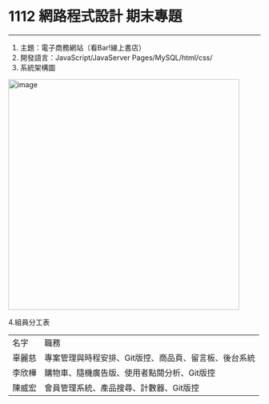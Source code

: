 # 1112 網路程式設計 期末專題
***
1. 主題：電子商務網站（看Bar!線上書店）
2. 開發語言：JavaScript/JavaServer Pages/MySQL/html/css/
3. 系統架構圖
<img width="461" alt="image" src="https://github.com/wayhong0928/jsp/assets/116798227/b3bbb814-6b7e-44f0-8e86-24158ffa6857">

4.組員分工表
    <table>
      <tr>
          <td>名字</td>
          <td>職務</td>
      </tr>
      <tr>
          <td>辜麗慈</td>
          <td>專案管理與時程安排、Git版控、商品頁、留言板、後台系統</td>
      </tr>
      <tr>
          <td>李欣樺</td>
          <td>購物車、隨機廣告版、使用者點閱分析、Git版控</td>
      </tr>
      <tr>
          <td>陳威宏</td>
          <td>會員管理系統、產品搜尋、計數器、Git版控</td>
      </tr>
    </table>

